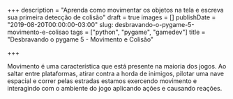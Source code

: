 +++
description = "Aprenda como movimentar os objetos na tela e escreva sua primeira detecção de colisão"
draft = true
images = []
publishDate = "2019-08-20T00:00:00-03:00"
slug: desbravando-o-pygame-5-movimento-e-colisao
tags = ["python", "pygame", "gamedev"]
title = "Desbravando o pygame 5 - Movimento e Colisão"

+++

Movimento é uma característica que está presente na maioria dos jogos. Ao saltar entre plataformas, atirar contra a horda de inimigos, pilotar uma nave espacial e correr pelas estradas estamos exercendo movimento e interagindo com o ambiente do jogo aplicando ações e causando reações.

